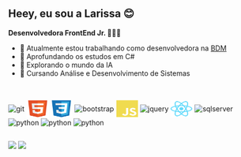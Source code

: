 ## Heey, eu sou a Larissa 😊

<strong> Desenvolvedora FrontEnd Jr. </strong> 👩🏼‍💻


  - 🔭 Atualmente estou trabalhando como desenvolvedora na <a href="http://www.bdm.net.br/"> BDM </a>
  - 🌱 Aprofundando os estudos em C#
  - 🎯 Explorando o mundo da IA
  - 📖 Cursando Análise e Desenvolvimento de Sistemas 
    
  ##
  
<!-- <div>  <a href="https://github.com/larysslopes">  <img height="180em" src="https://github-readme-stats.vercel.app/api/top-langs/?username=larysslopes&layout=compact&langs_count=7&theme=panda"/> </div> -->  

<div style="display: inline_block"><br>
  <img align="center" alt="git" height="35" width="45" src="https://user-images.githubusercontent.com/88943268/154866594-a10ca5aa-d98b-403f-8688-783c634cb6a7.svg">
  <img align="center" alt="html" height="35" width="45" src="https://raw.githubusercontent.com/devicons/devicon/master/icons/html5/html5-original.svg">
  <img align="center" alt="css" height="35" width="45" src="https://raw.githubusercontent.com/devicons/devicon/master/icons/css3/css3-original.svg">
  <img align="center" alt="bootstrap" height="38" width="48"  src="https://cdn.jsdelivr.net/gh/devicons/devicon/icons/bootstrap/bootstrap-original.svg">
  <img align="center" alt="js" height="35" width="45" src="https://raw.githubusercontent.com/devicons/devicon/master/icons/javascript/javascript-plain.svg">
  <img align="center" alt="jquery" height="35" width="45" src="https://cdn.jsdelivr.net/gh/devicons/devicon/icons/jquery/jquery-plain-wordmark.svg">
  <img align="center" alt="react" height="35" width="45" src="https://raw.githubusercontent.com/devicons/devicon/master/icons/react/react-original.svg">
  <img align="center" alt="sqlserver" height="38" width="48" src="https://cdn.jsdelivr.net/gh/devicons/devicon/icons/microsoftsqlserver/microsoftsqlserver-plain-wordmark.svg">
  <img align="center" alt="python" height="38" width="48" src="https://cdn.jsdelivr.net/gh/devicons/devicon/icons/python/python-original.svg" >   
  <img align="center" alt="python" height="38" width="48" src="https://cdn.jsdelivr.net/gh/devicons/devicon@latest/icons/csharp/csharp-original.svg" >   
  <img align="center" alt="python" height="38" width="48" src="https://cdn.jsdelivr.net/gh/devicons/devicon@latest/icons/postman/postman-original.svg" >             
</div>
  
  ##
 
<div> 
 <!-- <a href="https://instagram.com/larysslopes" target="_blank"><img src="https://img.shields.io/badge/-Instagram-%23E4405F?style=for-the-badge&logo=instagram&logoColor=white" target="_blank"></a> -->
  <a href = "mailto:larissasantos.lopes@hotmail.com"><img src="https://img.shields.io/badge/-Gmail-%23333?style=for-the-badge&logo=gmail&logoColor=white" target="_blank"></a>
  <a href="https://www.linkedin.com/in/larissalopes02/" target="_blank"><img src="https://img.shields.io/badge/-LinkedIn-%230077B5?style=for-the-badge&logo=linkedin&logoColor=white" target="_blank"></a> 
 
<!-- ![Snake animation](https://github.com/larysslopes/larysslopes/blob/output/github-contribution-grid-snake.svg) -->  
 
</div>
